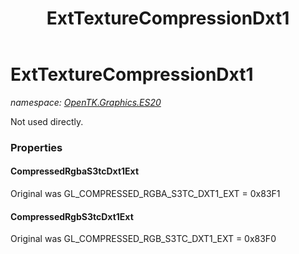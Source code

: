 ﻿---
title: ExtTextureCompressionDxt1
---

# ExtTextureCompressionDxt1
_namespace: [OpenTK.Graphics.ES20](N-OpenTK.Graphics.ES20.html)_

Not used directly.



### Properties

#### CompressedRgbaS3tcDxt1Ext
Original was GL_COMPRESSED_RGBA_S3TC_DXT1_EXT = 0x83F1
#### CompressedRgbS3tcDxt1Ext
Original was GL_COMPRESSED_RGB_S3TC_DXT1_EXT = 0x83F0

